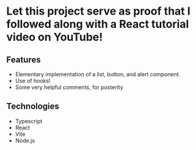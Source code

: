 # Let this project serve as proof that I followed along with a React tutorial video on YouTube!

## Features
- Elementary implementation of a list, button, and alert component.
- Use of hooks!
- Some very helpful comments, for posterity

## Technologies
- Typescript
- React
- Vite
- Node.js